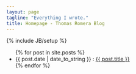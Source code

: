 ```yaml
---
layout: page
tagline: "Everything I wrote."
title: Homepage - Thomas Romera Blog
---
```

{% include JB/setup %}
<ul class="posts">
  {% for post in site.posts %}
    <li><span>{{ post.date | date_to_string }}</span> : <a href="{{ BASE_PATH }}{{ post.url }}">{{ post.title }}</a></li>
  {% endfor %}
</ul>
